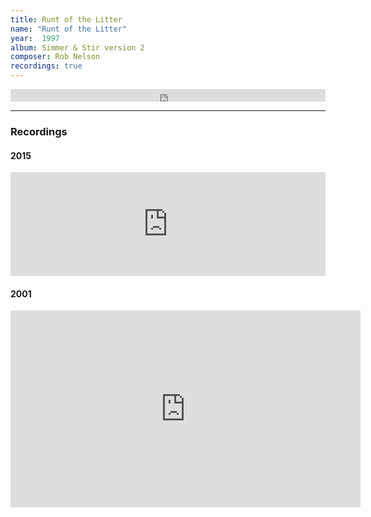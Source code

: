 ```yaml
---
title: Runt of the Litter
name: "Runt of the Litter"
year:  1997
album: Simmer & Stir version 2
composer: Rob Nelson
recordings: true
---
```

<iframe width="100%" height="20" scrolling="no" frameborder="no" allow="autoplay" src="https://w.soundcloud.com/player/?url=https%3A//api.soundcloud.com/tracks/176993329&color=%23ff5500&inverse=false&auto_play=false&show_user=true"></iframe>

<hr/>
<h3>Recordings</h3>

<h4>2015</h4>
<iframe width="100%" height="166" scrolling="no" frameborder="no" allow="autoplay" src="https://w.soundcloud.com/player/?url=https%3A//api.soundcloud.com/tracks/176993329&color=%23ff5500&auto_play=false&hide_related=false&show_comments=true&show_user=true&show_reposts=false&show_teaser=true"></iframe>


<h4>2001</h4>
<iframe width="560" height="315" src="https://www.youtube.com/embed/aWt_zP74MzQ" frameborder="0" allow="accelerometer; autoplay; encrypted-media; gyroscope; picture-in-picture" allowfullscreen></iframe>

